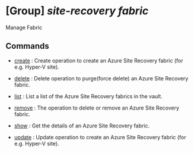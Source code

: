 # [Group] _site-recovery fabric_

Manage Fabric

## Commands

- [create](/Commands/site-recovery/fabric/_create.md)
: Create operation to create an Azure Site Recovery fabric (for e.g. Hyper-V site).

- [delete](/Commands/site-recovery/fabric/_delete.md)
: Delete operation to purge(force delete) an Azure Site Recovery fabric.

- [list](/Commands/site-recovery/fabric/_list.md)
: List a list of the Azure Site Recovery fabrics in the vault.

- [remove](/Commands/site-recovery/fabric/_remove.md)
: The operation to delete or remove an Azure Site Recovery fabric.

- [show](/Commands/site-recovery/fabric/_show.md)
: Get the details of an Azure Site Recovery fabric.

- [update](/Commands/site-recovery/fabric/_update.md)
: Update operation to create an Azure Site Recovery fabric (for e.g. Hyper-V site).
